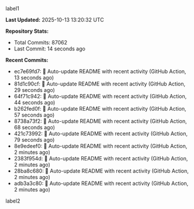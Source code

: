 
label1 
<!-- ACTIVITY_START -->
**Last Updated:** 2025-10-13 13:20:32 UTC

**Repository Stats:**
- Total Commits: 87062
- Last Commit: 14 seconds ago

**Recent Commits:**
- ec7e69fd7: 🤖 Auto-update README with recent activity (GitHub Action, 13 seconds ago)
- 81d1c90cf: 🤖 Auto-update README with recent activity (GitHub Action, 29 seconds ago)
- 64f71c942: 🤖 Auto-update README with recent activity (GitHub Action, 44 seconds ago)
- b262fed0f: 🤖 Auto-update README with recent activity (GitHub Action, 57 seconds ago)
- 8738a73f2: 🤖 Auto-update README with recent activity (GitHub Action, 68 seconds ago)
- 421c73992: 🤖 Auto-update README with recent activity (GitHub Action, 79 seconds ago)
- 8e9edeef0: 🤖 Auto-update README with recent activity (GitHub Action, 2 minutes ago)
- 2383f954d: 🤖 Auto-update README with recent activity (GitHub Action, 2 minutes ago)
- 28ba8c680: 🤖 Auto-update README with recent activity (GitHub Action, 2 minutes ago)
- adb3a3c80: 🤖 Auto-update README with recent activity (GitHub Action, 2 minutes ago)
<!-- ACTIVITY_END -->

label2
